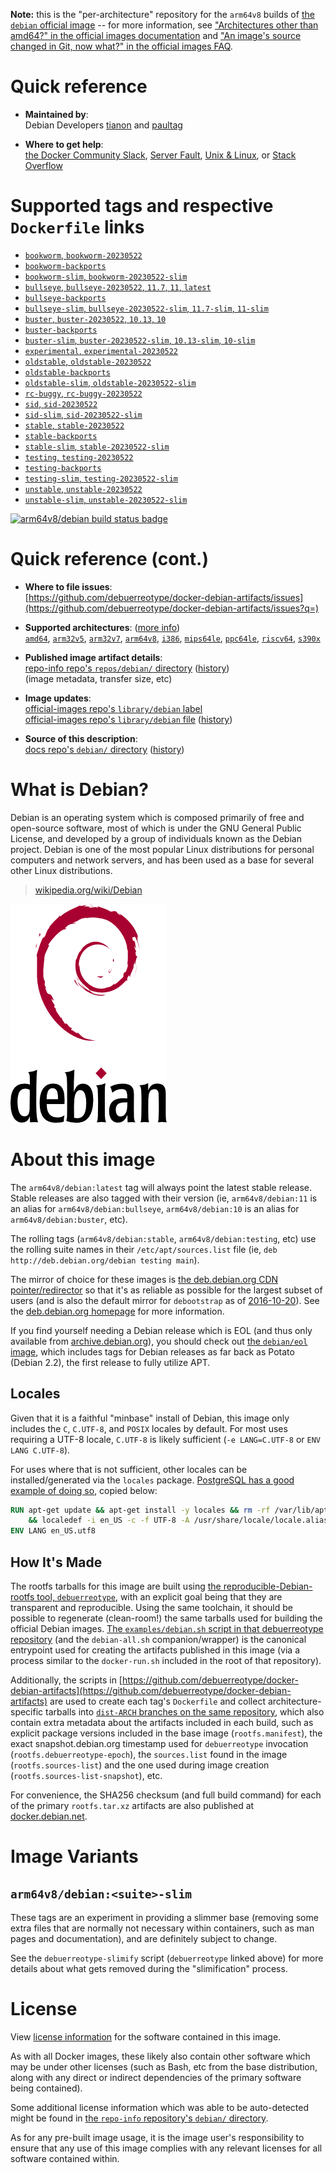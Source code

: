 <!--

********************************************************************************

WARNING:

    DO NOT EDIT "debian/README.md"

    IT IS AUTO-GENERATED

    (from the other files in "debian/" combined with a set of templates)

********************************************************************************

-->

**Note:** this is the "per-architecture" repository for the `arm64v8` builds of [the `debian` official image](https://hub.docker.com/_/debian) -- for more information, see ["Architectures other than amd64?" in the official images documentation](https://github.com/docker-library/official-images#architectures-other-than-amd64) and ["An image's source changed in Git, now what?" in the official images FAQ](https://github.com/docker-library/faq#an-images-source-changed-in-git-now-what).

# Quick reference

-	**Maintained by**:  
	Debian Developers [tianon](https://qa.debian.org/developer.php?login=tianon) and [paultag](https://qa.debian.org/developer.php?login=paultag)

-	**Where to get help**:  
	[the Docker Community Slack](https://dockr.ly/comm-slack), [Server Fault](https://serverfault.com/help/on-topic), [Unix & Linux](https://unix.stackexchange.com/help/on-topic), or [Stack Overflow](https://stackoverflow.com/help/on-topic)

# Supported tags and respective `Dockerfile` links

-	[`bookworm`, `bookworm-20230522`](https://github.com/debuerreotype/docker-debian-artifacts/blob/60f957010a4259b148c561b73fdf232b01b043b7/bookworm/Dockerfile)
-	[`bookworm-backports`](https://github.com/debuerreotype/docker-debian-artifacts/blob/60f957010a4259b148c561b73fdf232b01b043b7/bookworm/backports/Dockerfile)
-	[`bookworm-slim`, `bookworm-20230522-slim`](https://github.com/debuerreotype/docker-debian-artifacts/blob/60f957010a4259b148c561b73fdf232b01b043b7/bookworm/slim/Dockerfile)
-	[`bullseye`, `bullseye-20230522`, `11.7`, `11`, `latest`](https://github.com/debuerreotype/docker-debian-artifacts/blob/60f957010a4259b148c561b73fdf232b01b043b7/bullseye/Dockerfile)
-	[`bullseye-backports`](https://github.com/debuerreotype/docker-debian-artifacts/blob/60f957010a4259b148c561b73fdf232b01b043b7/bullseye/backports/Dockerfile)
-	[`bullseye-slim`, `bullseye-20230522-slim`, `11.7-slim`, `11-slim`](https://github.com/debuerreotype/docker-debian-artifacts/blob/60f957010a4259b148c561b73fdf232b01b043b7/bullseye/slim/Dockerfile)
-	[`buster`, `buster-20230522`, `10.13`, `10`](https://github.com/debuerreotype/docker-debian-artifacts/blob/60f957010a4259b148c561b73fdf232b01b043b7/buster/Dockerfile)
-	[`buster-backports`](https://github.com/debuerreotype/docker-debian-artifacts/blob/60f957010a4259b148c561b73fdf232b01b043b7/buster/backports/Dockerfile)
-	[`buster-slim`, `buster-20230522-slim`, `10.13-slim`, `10-slim`](https://github.com/debuerreotype/docker-debian-artifacts/blob/60f957010a4259b148c561b73fdf232b01b043b7/buster/slim/Dockerfile)
-	[`experimental`, `experimental-20230522`](https://github.com/debuerreotype/docker-debian-artifacts/blob/60f957010a4259b148c561b73fdf232b01b043b7/experimental/Dockerfile)
-	[`oldstable`, `oldstable-20230522`](https://github.com/debuerreotype/docker-debian-artifacts/blob/60f957010a4259b148c561b73fdf232b01b043b7/oldstable/Dockerfile)
-	[`oldstable-backports`](https://github.com/debuerreotype/docker-debian-artifacts/blob/60f957010a4259b148c561b73fdf232b01b043b7/oldstable/backports/Dockerfile)
-	[`oldstable-slim`, `oldstable-20230522-slim`](https://github.com/debuerreotype/docker-debian-artifacts/blob/60f957010a4259b148c561b73fdf232b01b043b7/oldstable/slim/Dockerfile)
-	[`rc-buggy`, `rc-buggy-20230522`](https://github.com/debuerreotype/docker-debian-artifacts/blob/60f957010a4259b148c561b73fdf232b01b043b7/rc-buggy/Dockerfile)
-	[`sid`, `sid-20230522`](https://github.com/debuerreotype/docker-debian-artifacts/blob/60f957010a4259b148c561b73fdf232b01b043b7/sid/Dockerfile)
-	[`sid-slim`, `sid-20230522-slim`](https://github.com/debuerreotype/docker-debian-artifacts/blob/60f957010a4259b148c561b73fdf232b01b043b7/sid/slim/Dockerfile)
-	[`stable`, `stable-20230522`](https://github.com/debuerreotype/docker-debian-artifacts/blob/60f957010a4259b148c561b73fdf232b01b043b7/stable/Dockerfile)
-	[`stable-backports`](https://github.com/debuerreotype/docker-debian-artifacts/blob/60f957010a4259b148c561b73fdf232b01b043b7/stable/backports/Dockerfile)
-	[`stable-slim`, `stable-20230522-slim`](https://github.com/debuerreotype/docker-debian-artifacts/blob/60f957010a4259b148c561b73fdf232b01b043b7/stable/slim/Dockerfile)
-	[`testing`, `testing-20230522`](https://github.com/debuerreotype/docker-debian-artifacts/blob/60f957010a4259b148c561b73fdf232b01b043b7/testing/Dockerfile)
-	[`testing-backports`](https://github.com/debuerreotype/docker-debian-artifacts/blob/60f957010a4259b148c561b73fdf232b01b043b7/testing/backports/Dockerfile)
-	[`testing-slim`, `testing-20230522-slim`](https://github.com/debuerreotype/docker-debian-artifacts/blob/60f957010a4259b148c561b73fdf232b01b043b7/testing/slim/Dockerfile)
-	[`unstable`, `unstable-20230522`](https://github.com/debuerreotype/docker-debian-artifacts/blob/60f957010a4259b148c561b73fdf232b01b043b7/unstable/Dockerfile)
-	[`unstable-slim`, `unstable-20230522-slim`](https://github.com/debuerreotype/docker-debian-artifacts/blob/60f957010a4259b148c561b73fdf232b01b043b7/unstable/slim/Dockerfile)

[![arm64v8/debian build status badge](https://img.shields.io/jenkins/s/https/doi-janky.infosiftr.net/job/multiarch/job/arm64v8/job/debian.svg?label=arm64v8/debian%20%20build%20job)](https://doi-janky.infosiftr.net/job/multiarch/job/arm64v8/job/debian/)

# Quick reference (cont.)

-	**Where to file issues**:  
	[https://github.com/debuerreotype/docker-debian-artifacts/issues](https://github.com/debuerreotype/docker-debian-artifacts/issues?q=)

-	**Supported architectures**: ([more info](https://github.com/docker-library/official-images#architectures-other-than-amd64))  
	[`amd64`](https://hub.docker.com/r/amd64/debian/), [`arm32v5`](https://hub.docker.com/r/arm32v5/debian/), [`arm32v7`](https://hub.docker.com/r/arm32v7/debian/), [`arm64v8`](https://hub.docker.com/r/arm64v8/debian/), [`i386`](https://hub.docker.com/r/i386/debian/), [`mips64le`](https://hub.docker.com/r/mips64le/debian/), [`ppc64le`](https://hub.docker.com/r/ppc64le/debian/), [`riscv64`](https://hub.docker.com/r/riscv64/debian/), [`s390x`](https://hub.docker.com/r/s390x/debian/)

-	**Published image artifact details**:  
	[repo-info repo's `repos/debian/` directory](https://github.com/docker-library/repo-info/blob/master/repos/debian) ([history](https://github.com/docker-library/repo-info/commits/master/repos/debian))  
	(image metadata, transfer size, etc)

-	**Image updates**:  
	[official-images repo's `library/debian` label](https://github.com/docker-library/official-images/issues?q=label%3Alibrary%2Fdebian)  
	[official-images repo's `library/debian` file](https://github.com/docker-library/official-images/blob/master/library/debian) ([history](https://github.com/docker-library/official-images/commits/master/library/debian))

-	**Source of this description**:  
	[docs repo's `debian/` directory](https://github.com/docker-library/docs/tree/master/debian) ([history](https://github.com/docker-library/docs/commits/master/debian))

# What is Debian?

Debian is an operating system which is composed primarily of free and open-source software, most of which is under the GNU General Public License, and developed by a group of individuals known as the Debian project. Debian is one of the most popular Linux distributions for personal computers and network servers, and has been used as a base for several other Linux distributions.

> [wikipedia.org/wiki/Debian](https://en.wikipedia.org/wiki/Debian)

![logo](https://raw.githubusercontent.com/docker-library/docs/b449be7df57e9ed9086bb5821bfb5d6cdc5d67a4/debian/logo.png)

# About this image

The `arm64v8/debian:latest` tag will always point the latest stable release. Stable releases are also tagged with their version (ie, `arm64v8/debian:11` is an alias for `arm64v8/debian:bullseye`, `arm64v8/debian:10` is an alias for `arm64v8/debian:buster`, etc).

The rolling tags (`arm64v8/debian:stable`, `arm64v8/debian:testing`, etc) use the rolling suite names in their `/etc/apt/sources.list` file (ie, `deb http://deb.debian.org/debian testing main`).

The mirror of choice for these images is [the deb.debian.org CDN pointer/redirector](https://deb.debian.org) so that it's as reliable as possible for the largest subset of users (and is also the default mirror for `debootstrap` as of [2016-10-20](https://anonscm.debian.org/cgit/d-i/debootstrap.git/commit/?id=9e8bc60ad1ccf3a25ce7890526b70059f3e770de)). See the [deb.debian.org homepage](https://deb.debian.org) for more information.

If you find yourself needing a Debian release which is EOL (and thus only available from [archive.debian.org](http://archive.debian.org)), you should check out [the `debian/eol` image](https://hub.docker.com/r/debian/eol/), which includes tags for Debian releases as far back as Potato (Debian 2.2), the first release to fully utilize APT.

## Locales

Given that it is a faithful "minbase" install of Debian, this image only includes the `C`, `C.UTF-8`, and `POSIX` locales by default. For most uses requiring a UTF-8 locale, `C.UTF-8` is likely sufficient (`-e LANG=C.UTF-8` or `ENV LANG C.UTF-8`).

For uses where that is not sufficient, other locales can be installed/generated via the `locales` package. [PostgreSQL has a good example of doing so](https://github.com/docker-library/postgres/blob/69bc540ecfffecce72d49fa7e4a46680350037f9/9.6/Dockerfile#L21-L24), copied below:

```dockerfile
RUN apt-get update && apt-get install -y locales && rm -rf /var/lib/apt/lists/* \
	&& localedef -i en_US -c -f UTF-8 -A /usr/share/locale/locale.alias en_US.UTF-8
ENV LANG en_US.utf8
```

## How It's Made

The rootfs tarballs for this image are built using [the reproducible-Debian-rootfs tool, `debuerreotype`](https://github.com/debuerreotype/debuerreotype), with an explicit goal being that they are transparent and reproducible. Using the same toolchain, it should be possible to regenerate (clean-room!) the same tarballs used for building the official Debian images. [The `examples/debian.sh` script in that debuerreotype repository](https://github.com/debuerreotype/debuerreotype/blob/master/examples/debian.sh) (and the `debian-all.sh` companion/wrapper) is the canonical entrypoint used for creating the artifacts published in this image (via a process similar to the `docker-run.sh` included in the root of that repository).

Additionally, the scripts in [https://github.com/debuerreotype/docker-debian-artifacts](https://github.com/debuerreotype/docker-debian-artifacts) are used to create each tag's `Dockerfile` and collect architecture-specific tarballs into [`dist-ARCH` branches on the same repository](https://github.com/debuerreotype/docker-debian-artifacts/branches), which also contain extra metadata about the artifacts included in each build, such as explicit package versions included in the base image (`rootfs.manifest`), the exact snapshot.debian.org timestamp used for `debuerreotype` invocation (`rootfs.debuerreotype-epoch`), the `sources.list` found in the image (`rootfs.sources-list`) and the one used during image creation (`rootfs.sources-list-snapshot`), etc.

For convenience, the SHA256 checksum (and full build command) for each of the primary `rootfs.tar.xz` artifacts are also published at [docker.debian.net](https://docker.debian.net/).

# Image Variants

## `arm64v8/debian:<suite>-slim`

These tags are an experiment in providing a slimmer base (removing some extra files that are normally not necessary within containers, such as man pages and documentation), and are definitely subject to change.

See the `debuerreotype-slimify` script (`debuerreotype` linked above) for more details about what gets removed during the "slimification" process.

# License

View [license information](https://www.debian.org/social_contract#guidelines) for the software contained in this image.

As with all Docker images, these likely also contain other software which may be under other licenses (such as Bash, etc from the base distribution, along with any direct or indirect dependencies of the primary software being contained).

Some additional license information which was able to be auto-detected might be found in [the `repo-info` repository's `debian/` directory](https://github.com/docker-library/repo-info/tree/master/repos/debian).

As for any pre-built image usage, it is the image user's responsibility to ensure that any use of this image complies with any relevant licenses for all software contained within.
